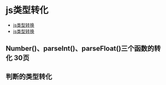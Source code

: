 # js类型转化

* [js类型转换](https://www.jianshu.com/p/d9bd0599cb99)
* [js类型转换](https://www.cnblogs.com/lihuijuan/p/8688033.html)

## Number()、parseInt()、parseFloat()三个函数的转化 30页

## 判断的类型转化
